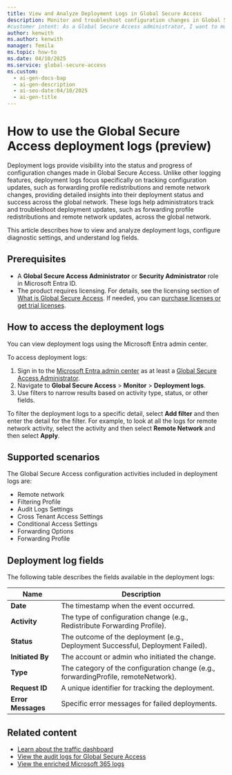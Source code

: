 ```yaml
---
title: View and Analyze Deployment Logs in Global Secure Access
description: Monitor and troubleshoot configuration changes in Global Secure Access using deployment logs. Learn how to view logs, configure settings, and analyze fields.
#customer intent: As a Global Secure Access administrator, I want to monitor deployment logs so that I can track and troubleshoot configuration changes.
author: kenwith
ms.author: kenwith
manager: femila
ms.topic: how-to
ms.date: 04/10/2025
ms.service: global-secure-access
ms.custom:
  - ai-gen-docs-bap
  - ai-gen-description
  - ai-seo-date:04/10/2025
  - ai-gen-title
---
```


# How to use the Global Secure Access deployment logs (preview)

Deployment logs provide visibility into the status and progress of configuration changes made in Global Secure Access. Unlike other logging features, deployment logs focus specifically on tracking configuration updates, such as forwarding profile redistributions and remote network changes, providing detailed insights into their deployment status and success across the global network. These logs help administrators track and troubleshoot deployment updates, such as forwarding profile redistributions and remote network updates, across the global network. 

This article describes how to view and analyze deployment logs, configure diagnostic settings, and understand log fields. 

## Prerequisites 

- A **Global Secure Access Administrator** or **Security Administrator** role in Microsoft Entra ID.
- The product requires licensing. For details, see the licensing section of [What is Global Secure Access](overview-what-is-global-secure-access.md). If needed, you can [purchase licenses or get trial licenses](https://aka.ms/azureadlicense).

## How to access the deployment logs 

You can view deployment logs using the Microsoft Entra admin center.

To access deployment logs: 
1. Sign in to the [Microsoft Entra admin center](https://entra.microsoft.com) as at least a [Global Secure Access Administrator](/azure/active-directory/roles/permissions-reference).
1. Navigate to **Global Secure Access** > **Monitor** > **Deployment logs**.
1. Use filters to narrow results based on activity type, status, or other fields. 

To filter the deployment logs to a specific detail, select **Add filter** and then enter the detail for the filter. For example, to look at all the logs for remote network activity, select the activity and then select **Remote Network** and then select **Apply**.


## Supported scenarios 

The Global Secure Access configuration activities included in deployment logs are:
- Remote network 
- Filtering Profile 
- Audit Logs Settings 
- Cross Tenant Access Settings 
- Conditional Access Settings 
- Forwarding Options 
- Forwarding Profile 


## Deployment log fields

The following table describes the fields available in the deployment logs:

| Name            | Description                                                                 |
|-----------------|-----------------------------------------------------------------------------|
| **Date**        | The timestamp when the event occurred.                                      |
| **Activity**    | The type of configuration change (e.g., Redistribute Forwarding Profile).   |
| **Status**      | The outcome of the deployment (e.g., Deployment Successful, Deployment Failed). |
| **Initiated By**| The account or admin who initiated the change.                              |
| **Type**        | The category of the configuration change (e.g., forwardingProfile, remoteNetwork). |
| **Request ID**  | A unique identifier for tracking the deployment.                            |
| **Error Messages** | Specific error messages for failed deployments.                          |


## Related content
- [Learn about the traffic dashboard](concept-traffic-dashboard.md)
- [View the audit logs for Global Secure Access](how-to-access-audit-logs.md)
- [View the enriched Microsoft 365 logs](how-to-view-enriched-logs.md)
